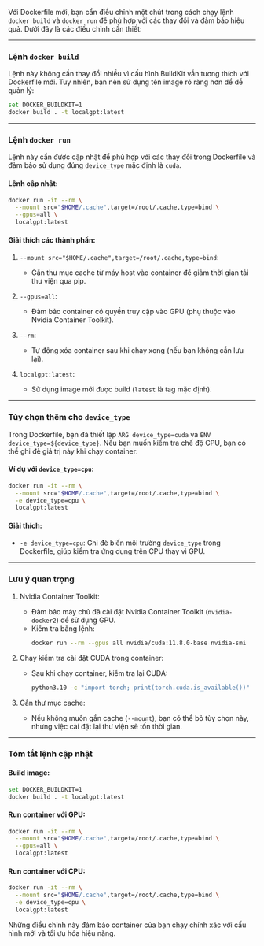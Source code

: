 Với Dockerfile mới, bạn cần điều chỉnh một chút trong cách chạy lệnh `docker build` và `docker run` để phù hợp với các thay đổi và đảm bảo hiệu quả. Dưới đây là các điều chỉnh cần thiết:

---

### Lệnh `docker build`
Lệnh này không cần thay đổi nhiều vì cấu hình BuildKit vẫn tương thích với Dockerfile mới. Tuy nhiên, bạn nên sử dụng tên image rõ ràng hơn để dễ quản lý:

```bash
set DOCKER_BUILDKIT=1
docker build . -t localgpt:latest
```

---

### Lệnh `docker run`
Lệnh này cần được cập nhật để phù hợp với các thay đổi trong Dockerfile và đảm bảo sử dụng đúng `device_type` mặc định là `cuda`.

#### Lệnh cập nhật:

```bash
docker run -it --rm \
  --mount src="$HOME/.cache",target=/root/.cache,type=bind \
  --gpus=all \
  localgpt:latest
```

#### Giải thích các thành phần:
1. `--mount src="$HOME/.cache",target=/root/.cache,type=bind`:
   - Gắn thư mục cache từ máy host vào container để giảm thời gian tải thư viện qua pip.

2. `--gpus=all`:
   - Đảm bảo container có quyền truy cập vào GPU (phụ thuộc vào Nvidia Container Toolkit).

3. `--rm`:
   - Tự động xóa container sau khi chạy xong (nếu bạn không cần lưu lại).

4. `localgpt:latest`:
   - Sử dụng image mới được build (`latest` là tag mặc định).

---

### Tùy chọn thêm cho `device_type`
Trong Dockerfile, bạn đã thiết lập `ARG device_type=cuda` và `ENV device_type=${device_type}`. Nếu bạn muốn kiểm tra chế độ CPU, bạn có thể ghi đè giá trị này khi chạy container:

#### Ví dụ với `device_type=cpu`:

```bash
docker run -it --rm \
  --mount src="$HOME/.cache",target=/root/.cache,type=bind \
  -e device_type=cpu \
  localgpt:latest
```

#### Giải thích:
- `-e device_type=cpu`: Ghi đè biến môi trường `device_type` trong Dockerfile, giúp kiểm tra ứng dụng trên CPU thay vì GPU.

---

### Lưu ý quan trọng
1. Nvidia Container Toolkit:
   - Đảm bảo máy chủ đã cài đặt Nvidia Container Toolkit (`nvidia-docker2`) để sử dụng GPU.
   - Kiểm tra bằng lệnh:
     ```bash
     docker run --rm --gpus all nvidia/cuda:11.8.0-base nvidia-smi
     ```

2. Chạy kiểm tra cài đặt CUDA trong container:
   - Sau khi chạy container, kiểm tra lại CUDA:
     ```bash
     python3.10 -c "import torch; print(torch.cuda.is_available())"
     ```

3. Gắn thư mục cache:
   - Nếu không muốn gắn cache (`--mount`), bạn có thể bỏ tùy chọn này, nhưng việc cài đặt lại thư viện sẽ tốn thời gian.

---

### Tóm tắt lệnh cập nhật

#### Build image:
```bash
set DOCKER_BUILDKIT=1
docker build . -t localgpt:latest

```

#### Run container với GPU:
```bash
docker run -it --rm \
  --mount src="$HOME/.cache",target=/root/.cache,type=bind \
  --gpus=all \
  localgpt:latest
```

#### Run container với CPU:
```bash
docker run -it --rm \
  --mount src="$HOME/.cache",target=/root/.cache,type=bind \
  -e device_type=cpu \
  localgpt:latest
```

Những điều chỉnh này đảm bảo container của bạn chạy chính xác với cấu hình mới và tối ưu hóa hiệu năng.
